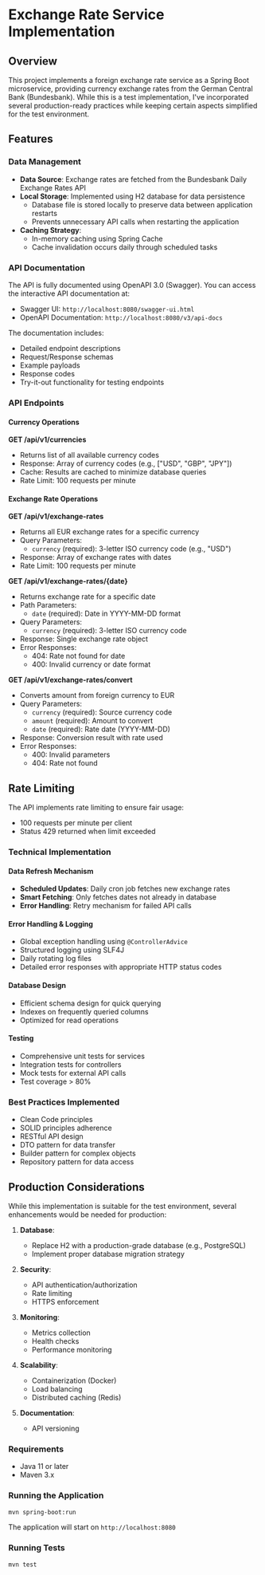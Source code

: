 # Exchange Rate Service Implementation

## Overview
This project implements a foreign exchange rate service as a Spring Boot microservice, providing currency exchange rates from the German Central Bank (Bundesbank). While this is a test implementation, I've incorporated several production-ready practices while keeping certain aspects simplified for the test environment.

## Features

### Data Management
- **Data Source**: Exchange rates are fetched from the Bundesbank Daily Exchange Rates API
- **Local Storage**: Implemented using H2 database for data persistence
  - Database file is stored locally to preserve data between application restarts
  - Prevents unnecessary API calls when restarting the application
- **Caching Strategy**: 
  - In-memory caching using Spring Cache
  - Cache invalidation occurs daily through scheduled tasks

### API Documentation
The API is fully documented using OpenAPI 3.0 (Swagger). You can access the interactive API documentation at:
- Swagger UI: `http://localhost:8080/swagger-ui.html`
- OpenAPI Documentation: `http://localhost:8080/v3/api-docs`

The documentation includes:
- Detailed endpoint descriptions
- Request/Response schemas
- Example payloads
- Response codes
- Try-it-out functionality for testing endpoints

### API Endpoints

#### Currency Operations
**GET /api/v1/currencies**
- Returns list of all available currency codes
- Response: Array of currency codes (e.g., ["USD", "GBP", "JPY"])
- Cache: Results are cached to minimize database queries
- Rate Limit: 100 requests per minute

#### Exchange Rate Operations
**GET /api/v1/exchange-rates**
- Returns all EUR exchange rates for a specific currency
- Query Parameters:
  - `currency` (required): 3-letter ISO currency code (e.g., "USD")
- Response: Array of exchange rates with dates
- Rate Limit: 100 requests per minute

**GET /api/v1/exchange-rates/{date}**
- Returns exchange rate for a specific date
- Path Parameters:
  - `date` (required): Date in YYYY-MM-DD format
- Query Parameters:
  - `currency` (required): 3-letter ISO currency code
- Response: Single exchange rate object
- Error Responses:
  - 404: Rate not found for date
  - 400: Invalid currency or date format

**GET /api/v1/exchange-rates/convert**
- Converts amount from foreign currency to EUR
- Query Parameters:
  - `currency` (required): Source currency code
  - `amount` (required): Amount to convert
  - `date` (required): Rate date (YYYY-MM-DD)
- Response: Conversion result with rate used
- Error Responses:
  - 400: Invalid parameters
  - 404: Rate not found

## Rate Limiting
The API implements rate limiting to ensure fair usage:
- 100 requests per minute per client
- Status 429 returned when limit exceeded

### Technical Implementation

#### Data Refresh Mechanism
- **Scheduled Updates**: Daily cron job fetches new exchange rates
- **Smart Fetching**: Only fetches dates not already in database
- **Error Handling**: Retry mechanism for failed API calls

#### Error Handling & Logging
- Global exception handling using `@ControllerAdvice`
- Structured logging using SLF4J
- Daily rotating log files
- Detailed error responses with appropriate HTTP status codes

#### Database Design
- Efficient schema design for quick querying
- Indexes on frequently queried columns
- Optimized for read operations

#### Testing
- Comprehensive unit tests for services
- Integration tests for controllers
- Mock tests for external API calls
- Test coverage > 80%

### Best Practices Implemented
- Clean Code principles
- SOLID principles adherence
- RESTful API design
- DTO pattern for data transfer
- Builder pattern for complex objects
- Repository pattern for data access

## Production Considerations
While this implementation is suitable for the test environment, several enhancements would be needed for production:

1. **Database**: 
   - Replace H2 with a production-grade database (e.g., PostgreSQL)
   - Implement proper database migration strategy

2. **Security**:
   - API authentication/authorization
   - Rate limiting
   - HTTPS enforcement

3. **Monitoring**:
   - Metrics collection
   - Health checks
   - Performance monitoring

4. **Scalability**:
   - Containerization (Docker)
   - Load balancing
   - Distributed caching (Redis)

5. **Documentation**:
   - API versioning

### Requirements
- Java 11 or later
- Maven 3.x

### Running the Application
```bash
mvn spring-boot:run
```

The application will start on `http://localhost:8080`

### Running Tests
```bash
mvn test
```